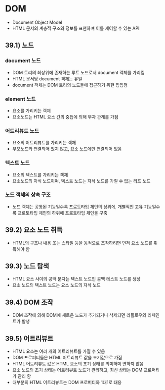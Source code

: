 # DOM
- Document Object Model
- HTML 문서의 계층적 구조와 정보를 표현하며 이를 제어할 수 있는 API

## 39.1) 노드
### document 노드
- DOM 트리의 최상위에 존재하는 루트 노드로서 document 객체를 가리킴
- HTML 문서당 document 객체는 유일
- document 객체는 DOM 트리의 노드들에 접근하기 위한 집입점
### element 노드
- 요소를 가리키는 객체
- 요소노드는 HTML 요소 간의 중첩에 의해 부자 관계를 가짐
### 어트리뷰트 노드
- 요소의 어트리뷰트를 가리키는 객체
- 부모노드와 연결되어 있지 않고, 요소 노드에만 연결되어 있음
### 텍스트 노드
- 요소의 텍스트를 가리키는 객체
- 요소노드의 자식 노드이며, 텍스트 노드는 자식 노드를 가질 수 없는 리프 노드
### 노드 객체의 상속 구조
- 노드 객체는 공통된 기능일수록 프로토타입 체인의 상위에, 개별적인 고유 기능일수록 프로토타입 체인의 하위에 프로토타입 체인을 구축

## 39.2) 요소 노드 취득
- HTML의 구조나 내용 또는 스타일 등을 동적으로 조작하려면 먼저 요소 노드를 취득해야 함

## 39.3) 노드 탐색
- HTML 요소 사이의 공백 문자는 텍스트 노드인 공백 테스트 노드를 생성
- 요소 노드의 텍스트 노드는 요소 노드의 자식 노드

## 39.4) DOM 조작
- DOM 조작에 의해 DOM에 새로운 노드가 추가되거나 삭제되면 리플로우와 리페인트가 발생

## 39.5) 어트리뷰트
- HTML 요소는 여러 개의 어트리뷰트를 가질 수 있음
- DOM 프로퍼티들은 HTML 어트리뷰트 값을 초기값으로 가짐
- HTML 어트리뷰트 값은 HTML 요소의 초기 상태를 의미하며 변하지 않음
- 요소 노드의 초기 상태는 어트리뷰트 노드가 관리하고, 최신 상태는 DOM 프로퍼티가 관리 함
- 대부분의 HTML 어트리뷰트는 DOM 프로퍼티와 1대1로 대응